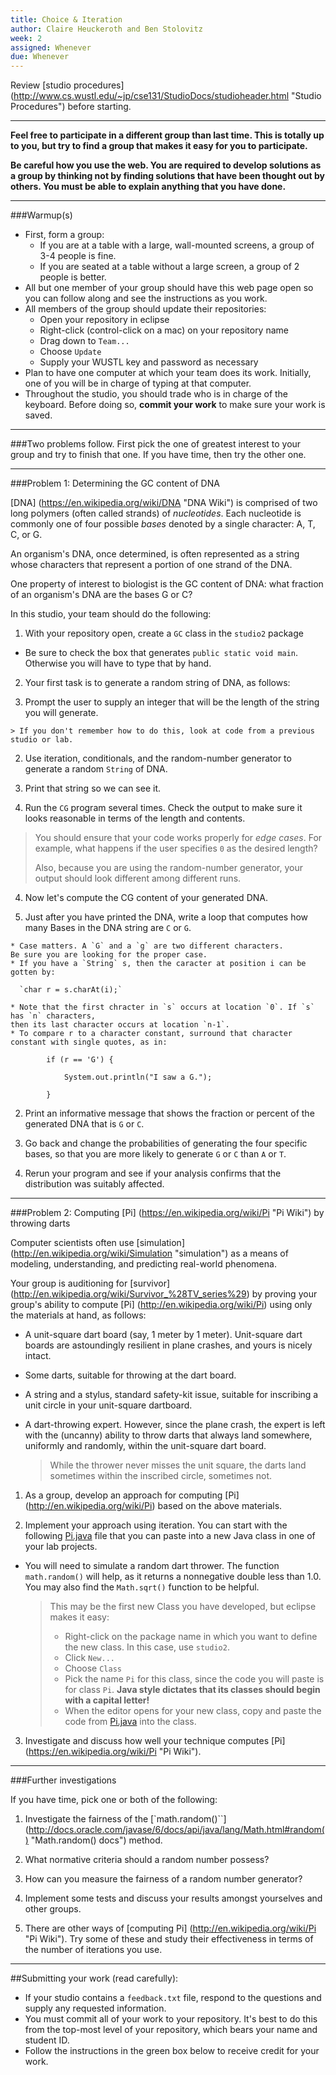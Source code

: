 ```yaml
---
title: Choice & Iteration
author: Claire Heuckeroth and Ben Stolovitz
week: 2
assigned: Whenever
due: Whenever
---
```


Review [studio procedures] (http://www.cs.wustl.edu/~jp/cse131/StudioDocs/studioheader.html "Studio Procedures")
before starting.

<HR>

**Feel free to participate in a different group than last time. This is totally
up to you, but try to find a group that makes it easy for you to participate.**

**Be careful how you use the web.  You are required to develop solutions
as a group by thinking not by finding solutions that have been thought
out by others.  You must be able to explain anything that you have done.**

<HR>

###Warmup(s)

* First, form a group:
  * If you are at a table with a large, wall-mounted screens, a group of 3-4 people is fine.
  * If you are seated at a table without a large screen, a group of 2 people is better.
* All but one member of your group should have this web page open so you can follow along
and see the instructions as you work.
* All members of the group should update their repositories:
  * Open your repository in eclipse
  * Right-click (control-click on a mac) on your repository name
  * Drag down to `Team...`
  * Choose `Update`
  * Supply your WUSTL key and password as necessary
* Plan to have one computer at which your team does its work.
Initially, one of you will be in charge of typing at that computer.
* Throughout the studio, you should trade who is in charge of the keyboard.  Before
doing so, **commit your work** to make sure your work is saved.

<HR>

###Two problems follow.  First pick the one of greatest interest to your group and try to finish that one. If you have time, then try the other one.

<HR>

###Problem 1: Determining the GC content of DNA

[DNA] (https://en.wikipedia.org/wiki/DNA "DNA Wiki") is comprised of two long polymers
(often called strands) of *nucleotides*. Each nucleotide is commonly one of four
possible *bases* denoted by a single character: A, T, C, or G.

An organism's DNA, once determined, is often represented as a string whose characters
that represent a portion of one strand of the DNA.

One property of interest to biologist is the GC content of DNA: what fraction of an organism's DNA are the bases G or C?

In this studio, your team should do the following:

1. With your repository open, create a `GC` class in the `studio2` package

  * Be sure to check the box that generates `public static void main`.  Otherwise you
  will have to type that by hand.

2. Your first task is to generate a random string of DNA, as follows:

  1. Prompt the user to supply an integer that will be the length of the string you will generate.

    > If you don't remember how to do this, look at code from a previous studio or lab.

  2. Use iteration, conditionals, and the random-number generator to generate a random `String` of DNA.

  3. Print that string so we can see it.

3. Run the `CG` program several times. Check the output to make sure it looks reasonable
in terms of the length and contents.

  > You should ensure that your code works properly for *edge cases*.  For example,
  > what happens if the user specifies `0` as the desired length?
  >
  > Also, because you are using the random-number generator, your output
  > should look different among different runs.

4. Now let's compute the CG content of your generated DNA.

  1. Just after you have printed the DNA, write a loop that computes how many Bases
  in the DNA string are `C` or `G`.

    * Case matters. A `G` and a `g` are two different characters.
    Be sure you are looking for the proper case.
    * If you have a `String` s, then the caracter at position i can be gotten by:

      `char r = s.charAt(i);`

    * Note that the first chracter in `s` occurs at location `0`. If `s` has `n` characters,
    then its last character occurs at location `n-1`.
    * To compare r to a character constant, surround that character
    constant with single quotes, as in:

            if (r == 'G') {

                System.out.println("I saw a G.");

            }

  2. Print an informative message that shows the fraction or percent of the generated DNA that is `G` or `C`.

  3. Go back and change the probabilities of generating the four specific bases,
  so that you are more likely to generate `G` or `C` than `A` or `T`.

  4. Rerun your program and see if your analysis confirms that the distribution was suitably affected.

<HR>

###Problem 2: Computing [Pi] (https://en.wikipedia.org/wiki/Pi "Pi Wiki") by throwing darts

Computer scientists often use [simulation] (http://en.wikipedia.org/wiki/Simulation "simulation") as a means of
modeling, understanding, and predicting real-world phenomena.

Your group is auditioning for [survivor] (http://en.wikipedia.org/wiki/Survivor_%28TV_series%29)
by proving your group's ability to compute [Pi] (http://en.wikipedia.org/wiki/Pi) using
only the materials at hand, as follows:

* A unit-square dart board (say, 1 meter by 1 meter).  Unit-square
 dart boards are astoundingly resilient in plane crashes,
 and yours is nicely intact.
* Some darts, suitable for throwing at the dart board.
* A string and a stylus, standard safety-kit issue, suitable for
inscribing a unit circle in your unit-square dartboard.
* A dart-throwing expert.  However, since the plane crash, the
expert is left with the (uncanny) ability to throw darts that always land
somewhere, uniformly and randomly, within the unit-square dart board.

  > While the thrower never misses the unit square, the darts
  land sometimes within the inscribed circle, sometimes not.

1. As a group, develop an approach for computing [Pi] (http://en.wikipedia.org/wiki/Pi) based on
the above materials.

2. Implement your approach using iteration. You can start with the following
<a href="Studio/Pi.java">Pi.java</a> file that you can paste into a new
Java class in one of your lab projects.

  * You will need to simulate a random dart thrower. The function `math.random()` will help, as it returns a nonnegative
  double less than 1.0.  You may also find the `Math.sqrt()` function to be helpful.

    > This may be the first new Class you have developed, but eclipse makes it easy:
    > * Right-click on the package name in which you want to define the new class.  In this case, use `studio2`.
    > * Click `New...`
    > * Choose `Class`
    > * Pick the name `Pi` for this class, since the code you will paste is for class `Pi`.
    > **Java style dictates that its classes should begin with a capital letter!**
    > * When the editor opens for your new class, copy and paste the code from
    <a href="Studio/Pi.java">Pi.java</a> into the class.

3. Investigate and discuss how well your
technique computes [Pi] (https://en.wikipedia.org/wiki/Pi "Pi Wiki").

<HR>

###Further investigations


If you have time, pick one or both of the following:

1. Investigate the fairness of the [`math.random()``]
(http://docs.oracle.com/javase/6/docs/api/java/lang/Math.html#random() "Math.random() docs") method.

  1. What normative criteria should a random number possess?
  2. How can you measure the fairness of a random number generator?
  3. Implement some tests and discuss your results amongst yourselves and
  other groups.

2. There are other ways of [computing Pi] (http://en.wikipedia.org/wiki/Pi "Pi Wiki").
Try some of these and study their effectiveness in terms of the number of iterations you use.

<HR>

##Submitting your work (read carefully):
* If your studio contains a `feedback.txt` file, respond to the questions and supply any requested information.
* You must commit all of your work to your repository.
It's best to do this from the top-most level of your repository, which bears your name and student ID.
* Follow the instructions in the green box below to receive credit for your work.
